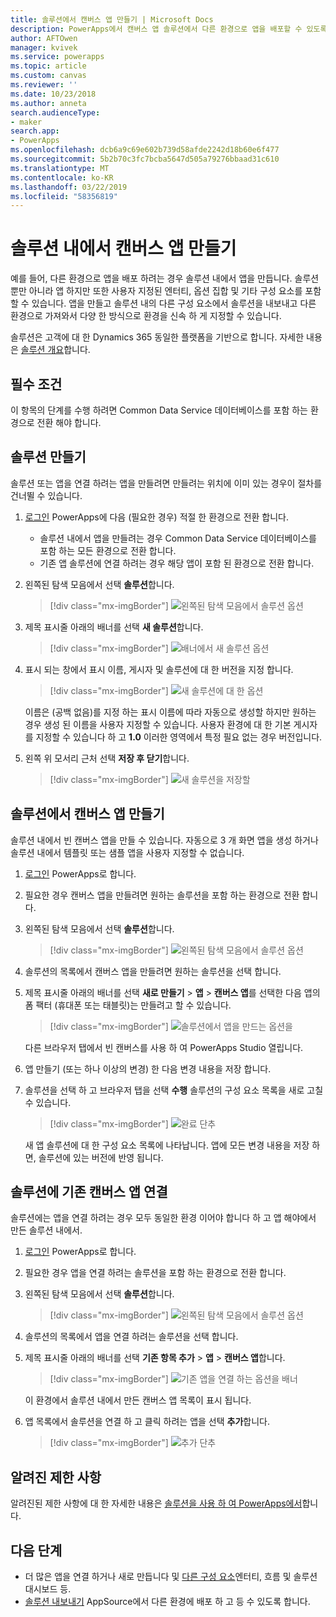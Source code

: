 ```yaml
---
title: 솔루션에서 캔버스 앱 만들기 | Microsoft Docs
description: PowerApps에서 캔버스 앱 솔루션에서 다른 환경으로 앱을 배포할 수 있도록 만들기
author: AFTOwen
manager: kvivek
ms.service: powerapps
ms.topic: article
ms.custom: canvas
ms.reviewer: ''
ms.date: 10/23/2018
ms.author: anneta
search.audienceType:
- maker
search.app:
- PowerApps
ms.openlocfilehash: dcb6a9c69e602b739d58afde2242d18b60e6f477
ms.sourcegitcommit: 5b2b70c3fc7bcba5647d505a79276bbaad31c610
ms.translationtype: MT
ms.contentlocale: ko-KR
ms.lasthandoff: 03/22/2019
ms.locfileid: "58356819"
---
```

# <a name="create-a-canvas-app-from-within-a-solution"></a>솔루션 내에서 캔버스 앱 만들기

예를 들어, 다른 환경으로 앱을 배포 하려는 경우 솔루션 내에서 앱을 만듭니다. 솔루션 뿐만 아니라 앱 하지만 또한 사용자 지정된 엔터티, 옵션 집합 및 기타 구성 요소를 포함할 수 있습니다. 앱을 만들고 솔루션 내의 다른 구성 요소에서 솔루션을 내보내고 다른 환경으로 가져와서 다양 한 방식으로 환경을 신속 하 게 지정할 수 있습니다.

솔루션은 고객에 대 한 Dynamics 365 동일한 플랫폼을 기반으로 합니다. 자세한 내용은 [솔루션 개요](../common-data-service/solutions-overview.md)합니다.

## <a name="prerequisite"></a>필수 조건

이 항목의 단계를 수행 하려면 Common Data Service 데이터베이스를 포함 하는 환경으로 전환 해야 합니다.

## <a name="create-a-solution"></a>솔루션 만들기

솔루션 또는 앱을 연결 하려는 앱을 만들려면 만들려는 위치에 이미 있는 경우이 절차를 건너뛸 수 있습니다.

1. [로그인](https://web.powerapps.com?utm_source=padocs&utm_medium=linkinadoc&utm_campaign=referralsfromdoc) PowerApps에 다음 (필요한 경우) 적절 한 환경으로 전환 합니다.

    - 솔루션 내에서 앱을 만들려는 경우 Common Data Service 데이터베이스를 포함 하는 모든 환경으로 전환 합니다.
    - 기존 앱 솔루션에 연결 하려는 경우 해당 앱이 포함 된 환경으로 전환 합니다.

1. 왼쪽된 탐색 모음에서 선택 **솔루션**합니다.

    > [!div class="mx-imgBorder"]
    > ![왼쪽된 탐색 모음에서 솔루션 옵션](./media/add-app-solution/left-nav.png "왼쪽된 탐색 모음에서 솔루션 옵션")

1. 제목 표시줄 아래의 배너를 선택 **새 솔루션**합니다.

    > [!div class="mx-imgBorder"]
    > ![배너에서 새 솔루션 옵션](./media/add-app-solution/banner-new-solution.png "배너에서 새 솔루션 옵션")

1. 표시 되는 창에서 표시 이름, 게시자 및 솔루션에 대 한 버전을 지정 합니다.

    > [!div class="mx-imgBorder"]
    > ![새 솔루션에 대 한 옵션](./media/add-app-solution/configure-new-solution.png "새 솔루션에 대 한 옵션")

    이름은 (공백 없음)를 지정 하는 표시 이름에 따라 자동으로 생성할 하지만 원하는 경우 생성 된 이름을 사용자 지정할 수 있습니다. 사용자 환경에 대 한 기본 게시자를 지정할 수 있습니다 하 고 **1.0** 이러한 영역에서 특정 필요 없는 경우 버전입니다.

1. 왼쪽 위 모서리 근처 선택 **저장 후 닫기**합니다.

    > [!div class="mx-imgBorder"]
    > ![새 솔루션을 저장할](./media/add-app-solution/save-new-solution.png "새 솔루션을 저장 합니다.")

## <a name="create-a-canvas-app-in-a-solution"></a>솔루션에서 캔버스 앱 만들기

솔루션 내에서 빈 캔버스 앱을 만들 수 있습니다. 자동으로 3 개 화면 앱을 생성 하거나 솔루션 내에서 템플릿 또는 샘플 앱을 사용자 지정할 수 없습니다.

1. [로그인](https://web.powerapps.com?utm_source=padocs&utm_medium=linkinadoc&utm_campaign=referralsfromdoc) PowerApps로 합니다.

1. 필요한 경우 캔버스 앱을 만들려면 원하는 솔루션을 포함 하는 환경으로 전환 합니다.

1. 왼쪽된 탐색 모음에서 선택 **솔루션**합니다.

    > [!div class="mx-imgBorder"]
    > ![왼쪽된 탐색 모음에서 솔루션 옵션](./media/add-app-solution/left-nav.png "왼쪽된 탐색 모음에서 솔루션 옵션")

1. 솔루션의 목록에서 캔버스 앱을 만들려면 원하는 솔루션을 선택 합니다.

1. 제목 표시줄 아래의 배너를 선택 **새로 만들기** > **앱** > **캔버스 앱**를 선택한 다음 앱의 폼 팩터 (휴대폰 또는 태블릿)는 만들려고 할 수 있습니다.

    > [!div class="mx-imgBorder"]
    > ![솔루션에서 앱을 만드는 옵션을](./media/add-app-solution/new-option.png "솔루션에서 앱을 만드는 옵션")

    다른 브라우저 탭에서 빈 캔버스를 사용 하 여 PowerApps Studio 열립니다.

1. 앱 만들기 (또는 하나 이상의 변경) 한 다음 변경 내용을 저장 합니다.

1. 솔루션을 선택 하 고 브라우저 탭을 선택 **수행** 솔루션의 구성 요소 목록을 새로 고칠 수 있습니다.

    > [!div class="mx-imgBorder"]
    > ![완료 단추](./media/add-app-solution/done-button.png "완료 단추")

    새 앱 솔루션에 대 한 구성 요소 목록에 나타납니다. 앱에 모든 변경 내용을 저장 하면, 솔루션에 있는 버전에 반영 됩니다.

## <a name="link-an-existing-canvas-app-to-a-solution"></a>솔루션에 기존 캔버스 앱 연결

솔루션에는 앱을 연결 하려는 경우 모두 동일한 환경 이어야 합니다 하 고 앱 해야에서 만든 솔루션 내에서.

1. [로그인](https://web.powerapps.com?utm_source=padocs&utm_medium=linkinadoc&utm_campaign=referralsfromdoc) PowerApps로 합니다.

1. 필요한 경우 앱을 연결 하려는 솔루션을 포함 하는 환경으로 전환 합니다.

1. 왼쪽된 탐색 모음에서 선택 **솔루션**합니다.

    > [!div class="mx-imgBorder"]
    > ![왼쪽된 탐색 모음에서 솔루션 옵션](./media/add-app-solution/left-nav.png "왼쪽된 탐색 모음에서 솔루션 옵션")

1. 솔루션의 목록에서 앱을 연결 하려는 솔루션을 선택 합니다.

1. 제목 표시줄 아래의 배너를 선택 **기존 항목 추가** > **앱** > **캔버스 앱**합니다.

    > [!div class="mx-imgBorder"]
    > ![기존 앱을 연결 하는 옵션을 배너](./media/add-app-solution/add-existing.png "배너 기존 앱을 연결 하는 옵션")

    이 환경에서 솔루션 내에서 만든 캔버스 앱 목록이 표시 됩니다.

1. 앱 목록에서 솔루션을 연결 하 고 클릭 하려는 앱을 선택 **추가**합니다.

    > [!div class="mx-imgBorder"]
    > ![추가 단추](./media/add-app-solution/add-button.png "추가 단추")

## <a name="known-limitations"></a>알려진 제한 사항

알려진된 제한 사항에 대 한 자세한 내용은 [솔루션을 사용 하 여 PowerApps에서](../common-data-service/use-solution-explorer.md#known-limitations)합니다. 

## <a name="next-steps"></a>다음 단계

- 더 많은 앱을 연결 하거나 새로 만듭니다 및 [다른 구성 요소](../common-data-service/use-solution-explorer.md)엔터티, 흐름 및 솔루션 대시보드 등.
- [솔루션 내보내기](../common-data-service/import-update-export-solutions.md) AppSource에서 다른 환경에 배포 하 고 등 수 있도록 합니다.
